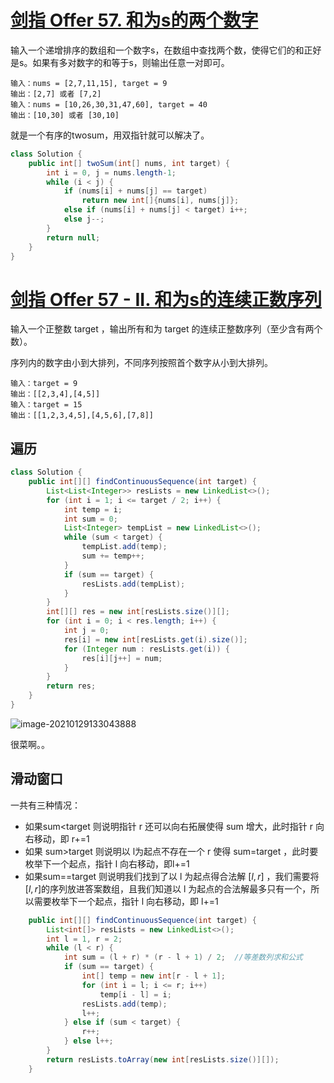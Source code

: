 # [剑指 Offer 57. 和为s的两个数字](https://leetcode-cn.com/problems/he-wei-sde-liang-ge-shu-zi-lcof/)

输入一个递增排序的数组和一个数字s，在数组中查找两个数，使得它们的和正好是s。如果有多对数字的和等于s，则输出任意一对即可。

```
输入：nums = [2,7,11,15], target = 9
输出：[2,7] 或者 [7,2]
输入：nums = [10,26,30,31,47,60], target = 40
输出：[10,30] 或者 [30,10]
```

就是一个有序的twosum，用双指针就可以解决了。

```java
class Solution {
    public int[] twoSum(int[] nums, int target) {
        int i = 0, j = nums.length-1;
        while (i < j) {
            if (nums[i] + nums[j] == target)
                return new int[]{nums[i], nums[j]};
            else if (nums[i] + nums[j] < target) i++;
            else j--;
        }
        return null;
    }
}
```

# [剑指 Offer 57 - II. 和为s的连续正数序列](https://leetcode-cn.com/problems/he-wei-sde-lian-xu-zheng-shu-xu-lie-lcof/)

输入一个正整数 target ，输出所有和为 target 的连续正整数序列（至少含有两个数）。

序列内的数字由小到大排列，不同序列按照首个数字从小到大排列。

```
输入：target = 9
输出：[[2,3,4],[4,5]]
输入：target = 15
输出：[[1,2,3,4,5],[4,5,6],[7,8]]
```

## 遍历

```java
class Solution {
    public int[][] findContinuousSequence(int target) {
        List<List<Integer>> resLists = new LinkedList<>();
        for (int i = 1; i <= target / 2; i++) {
            int temp = i;
            int sum = 0;
            List<Integer> tempList = new LinkedList<>();
            while (sum < target) {
                tempList.add(temp);
                sum += temp++;
            }
            if (sum == target) {
                resLists.add(tempList);
            }
        }
        int[][] res = new int[resLists.size()][];
        for (int i = 0; i < res.length; i++) {
            int j = 0;
            res[i] = new int[resLists.get(i).size()];
            for (Integer num : resLists.get(i)) {
                res[i][j++] = num;
            }
        }
        return res;
    }
}
```

![image-20210129133043888](https://gitee.com/20162180090/piccgo/raw/master/pic/image-20210129133043888.png)

很菜啊。。

## 滑动窗口

一共有三种情况：

- 如果sum<target 则说明指针 r 还可以向右拓展使得 sum 增大，此时指针 r 向右移动，即 r+=1
- 如果 sum>target 则说明以 l为起点不存在一个 r 使得 sum=target ，此时要枚举下一个起点，指针 l 向右移动，即l+=1
- 如果sum==target 则说明我们找到了以 l 为起点得合法解 $[l,r]$ ，我们需要将 $[l,r]$的序列放进答案数组，且我们知道以 l 为起点的合法解最多只有一个，所以需要枚举下一个起点，指针 l 向右移动，即 l+=1




```java
    public int[][] findContinuousSequence(int target) {
        List<int[]> resLists = new LinkedList<>();
        int l = 1, r = 2;
        while (l < r) {
            int sum = (l + r) * (r - l + 1) / 2;  //等差数列求和公式
            if (sum == target) {
                int[] temp = new int[r - l + 1];
                for (int i = l; i <= r; i++)
                    temp[i - l] = i;
                resLists.add(temp);
                l++;
            } else if (sum < target) {
                r++;
            } else l++;
        }
        return resLists.toArray(new int[resLists.size()][]);
    }
```

